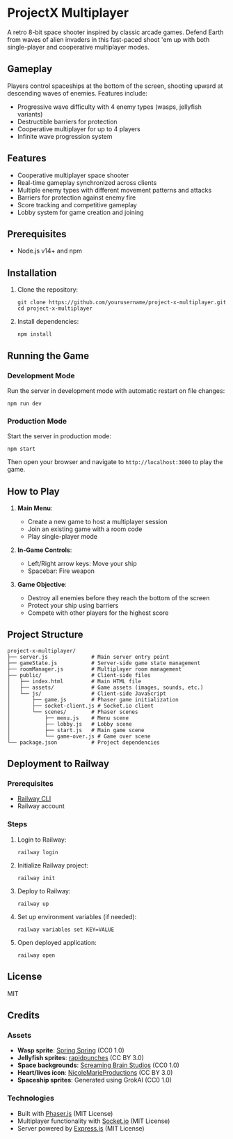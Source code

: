 # ProjectX Multiplayer

A retro 8-bit space shooter inspired by classic arcade games. Defend Earth from waves of alien invaders in this fast-paced shoot 'em up with both single-player and cooperative multiplayer modes.

## Gameplay

Players control spaceships at the bottom of the screen, shooting upward at descending waves of enemies. Features include:
- Progressive wave difficulty with 4 enemy types (wasps, jellyfish variants)
- Destructible barriers for protection
- Cooperative multiplayer for up to 4 players
- Infinite wave progression system

## Features

- Cooperative multiplayer space shooter
- Real-time gameplay synchronized across clients
- Multiple enemy types with different movement patterns and attacks
- Barriers for protection against enemy fire
- Score tracking and competitive gameplay
- Lobby system for game creation and joining

## Prerequisites

- Node.js v14+ and npm

## Installation

1. Clone the repository:
   ```
   git clone https://github.com/yourusername/project-x-multiplayer.git
   cd project-x-multiplayer
   ```

2. Install dependencies:
   ```
   npm install
   ```

## Running the Game

### Development Mode

Run the server in development mode with automatic restart on file changes:

```
npm run dev
```

### Production Mode

Start the server in production mode:

```
npm start
```

Then open your browser and navigate to `http://localhost:3000` to play the game.

## How to Play

1. **Main Menu**:
   - Create a new game to host a multiplayer session
   - Join an existing game with a room code
   - Play single-player mode

2. **In-Game Controls**:
   - Left/Right arrow keys: Move your ship
   - Spacebar: Fire weapon

3. **Game Objective**:
   - Destroy all enemies before they reach the bottom of the screen
   - Protect your ship using barriers
   - Compete with other players for the highest score

## Project Structure

```
project-x-multiplayer/
├── server.js              # Main server entry point
├── gameState.js           # Server-side game state management
├── roomManager.js         # Multiplayer room management
├── public/                # Client-side files
│   ├── index.html         # Main HTML file
│   ├── assets/            # Game assets (images, sounds, etc.)
│   └── js/                # Client-side JavaScript
│       ├── game.js        # Phaser game initialization
│       ├── socket-client.js # Socket.io client
│       └── scenes/        # Phaser scenes
│           ├── menu.js    # Menu scene
│           ├── lobby.js   # Lobby scene
│           ├── start.js   # Main game scene
│           └── game-over.js # Game over scene
└── package.json           # Project dependencies
```

## Deployment to Railway

### Prerequisites

- [Railway CLI](https://docs.railway.app/develop/cli)
- Railway account

### Steps

1. Login to Railway:
   ```
   railway login
   ```

2. Initialize Railway project:
   ```
   railway init
   ```

3. Deploy to Railway:
   ```
   railway up
   ```

4. Set up environment variables (if needed):
   ```
   railway variables set KEY=VALUE
   ```

5. Open deployed application:
   ```
   railway open
   ```

## License

MIT

## Credits

### Assets
- **Wasp sprite**: [Spring Spring](https://opengameart.org/content/wasp-0) (CC0 1.0)
- **Jellyfish sprites**: [rapidpunches](https://opengameart.org/content/primary-jellies) (CC BY 3.0)
- **Space backgrounds**: [Screaming Brain Studios](https://screamingbrainstudios.itch.io/seamless-space-backgrounds) (CC0 1.0)
- **Heart/lives icon**: [NicoleMarieProductions](https://opengameart.org/content/heart-1616) (CC BY 3.0)
- **Spaceship sprites**: Generated using GrokAI (CC0 1.0)

### Technologies
- Built with [Phaser.js](https://phaser.io/) (MIT License)
- Multiplayer functionality with [Socket.io](https://socket.io/) (MIT License)
- Server powered by [Express.js](https://expressjs.com/) (MIT License)
